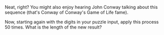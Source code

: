 Neat, right? You might also enjoy hearing John Conway
talking about this sequence (that's Conway of Conway's Game
of Life fame).

Now, starting again with the digits in your puzzle input,
apply this process 50 times. What is the length of the new
result?
